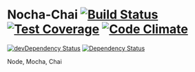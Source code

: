 # Nocha-Chai [![Build Status](https://travis-ci.org/Capocaccia/Nocha-Chai.svg?branch=master)](https://travis-ci.org/Capocaccia/Nocha-Chai) [![Test Coverage](https://codeclimate.com/github/Capocaccia/Nocha-Chai/badges/coverage.svg)](https://codeclimate.com/github/Capocaccia/Nocha-Chai/coverage) [![Code Climate](https://codeclimate.com/github/Capocaccia/Nocha-Chai/badges/gpa.svg)](https://codeclimate.com/github/Capocaccia/Nocha-Chai)

[![devDependency Status](https://david-dm.org/capocaccia/Nocha-Chai/dev-status.svg)](https://david-dm.org/capocaccia/Nocha-Chai#info=devDependencies) [![Dependency Status](https://david-dm.org/capocaccia/Nocha-Chai.svg)](https://david-dm.org/capocaccia/Nocha-Chai)

Node, Mocha, Chai
